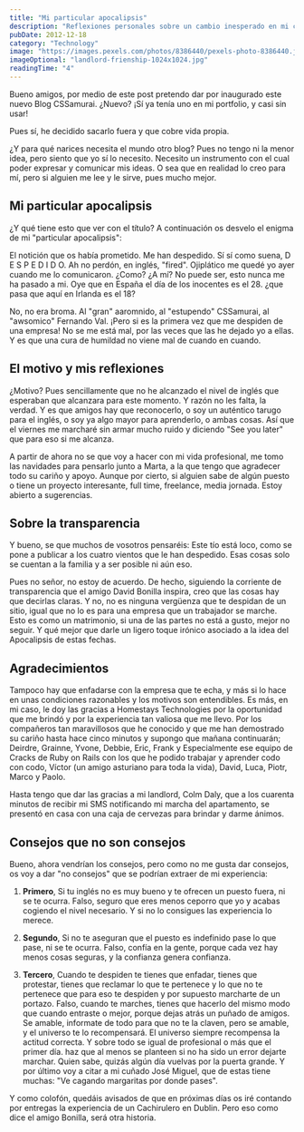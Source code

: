 ```yaml
---
title: "Mi particular apocalipsis"
description: "Reflexiones personales sobre un cambio inesperado en mi carrera profesional y las lecciones aprendidas."
pubDate: 2012-12-18
category: "Technology"
image: "https://images.pexels.com/photos/8386440/pexels-photo-8386440.jpeg?auto=compress&cs=tinysrgb&w=1260&h=750&dpr=2"
imageOptional: "landlord-frienship-1024x1024.jpg"
readingTime: "4"
---
```


Bueno amigos, por medio de este post pretendo dar por inaugurado este nuevo Blog CSSamurai. ¿Nuevo? ¡Sí ya tenía uno en mi portfolio, y casi sin usar!

Pues sí, he decidido sacarlo fuera y que cobre vida propia.

¿Y para qué narices necesita el mundo otro blog? Pues no tengo ni la menor idea, pero siento que yo sí lo necesito. Necesito un instrumento con el cual poder expresar y comunicar mis ideas. O sea que en realidad lo creo para mí, pero si alguien me lee y le sirve, pues mucho mejor.

## Mi particular apocalipsis

¿Y qué tiene esto que ver con el título? A continuación os desvelo el enigma de mi "particular apocalipsis":

El notición que os había prometido. Me han despedido. Sí sí como suena, D E S P E D I D O. Ah no perdón, en inglés, "fired". Ojiplático me quedé yo ayer cuando me lo comunicaron. ¿Como? ¿A mí? No puede ser, esto nunca me ha pasado a mi. Oye que en España el día de los inocentes es el 28. ¿que pasa que aquí en Irlanda es el 18?

No, no era broma. Al "gran" aaromnido, al "estupendo" CSSamurai, al "awsomico" Fernando Val. ¡Pero si es la primera vez que me despiden de una empresa! No se me está mal, por las veces que las he dejado yo a ellas. Y es que una cura de humildad no viene mal de cuando en cuando.

## El motivo y mis reflexiones

¿Motivo? Pues sencillamente que no he alcanzado el nivel de inglés que esperaban que alcanzara para este momento. Y razón no les falta, la verdad. Y es que amigos hay que reconocerlo, o soy un auténtico tarugo para el inglés, o soy ya algo mayor para aprenderlo, o ambas cosas. Así que el viernes me marcharé sin armar mucho ruido y diciendo "See you later" que para eso si me alcanza.

A partir de ahora no se que voy a hacer con mi vida profesional, me tomo las navidades para pensarlo junto a Marta, a la que tengo que agradecer todo su cariño y apoyo. Aunque por cierto, si alguien sabe de algún puesto o tiene un proyecto interesante, full time, freelance, media jornada. Estoy abierto a sugerencias.

## Sobre la transparencia

Y bueno, se que muchos de vosotros pensaréis: Este tío está loco, como se pone a publicar a los cuatro vientos que le han despedido. Esas cosas solo se cuentan a la familia y a ser posible ni aún eso.

Pues no señor, no estoy de acuerdo. De hecho, siguiendo la corriente de transparencia que el amigo David Bonilla inspira, creo que las cosas hay que decirlas claras. Y no, no es ninguna vergüenza que te despidan de un sitio, igual que no lo es para una empresa que un trabajador se marche. Esto es como un matrimonio, si una de las partes no está a gusto, mejor no seguir. Y qué mejor que darle un ligero toque irónico asociado a la idea del Apocalipsis de estas fechas.

## Agradecimientos

Tampoco hay que enfadarse con la empresa que te echa, y más si lo hace en unas condiciones razonables y los motivos son entendibles. Es más, en mi caso, le doy las gracias a Homestays Technologies por la oportunidad que me brindó y por la experiencia tan valiosa que me llevo. Por los compañeros tan maravillosos que he conocido y que me han demostrado su cariño hasta hace cinco minutos y supongo que mañana continuarán; Deirdre, Grainne, Yvone, Debbie, Eric, Frank y Especialmente ese equipo de Cracks de Ruby on Rails con los que he podido trabajar y aprender codo con codo, Víctor (un amigo asturiano para toda la vida), David, Luca, Piotr, Marco y Paolo.

Hasta tengo que dar las gracias a mi landlord, Colm Daly, que a los cuarenta minutos de recibir mi SMS notificando mi marcha del apartamento, se presentó en casa con una caja de cervezas para brindar y darme ánimos.

## Consejos que no son consejos

Bueno, ahora vendrían los consejos, pero como no me gusta dar consejos, os voy a dar "no consejos" que se podrían extraer de mi experiencia:

1. **Primero**, Si tu inglés no es muy bueno y te ofrecen un puesto fuera, ni se te ocurra. Falso, seguro que eres menos ceporro que yo y acabas cogiendo el nivel necesario. Y si no lo consigues las experiencia lo merece.

2. **Segundo**, Si no te aseguran que el puesto es indefinido pase lo que pase, ni se te ocurra. Falso, confía en la gente, porque cada vez hay menos cosas seguras, y la confianza genera confianza.

3. **Tercero**, Cuando te despiden te tienes que enfadar, tienes que protestar, tienes que reclamar lo que te pertenece y lo que no te pertenece que para eso te despiden y por supuesto marcharte de un portazo. Falso, cuando te marches, tienes que hacerlo del mismo modo que cuando entraste o mejor, porque dejas atrás un puñado de amigos. Se amable, informate de todo para que no te la claven, pero se amable, y el universo te lo recompensará. El universo siempre recompensa la actitud correcta. Y sobre todo se igual de profesional o más que el primer día. haz que al menos se planteen si no ha sido un error dejarte marchar. Quien sabe, quizás algún día vuelvas por la puerta grande. Y por último voy a citar a mi cuñado José Miguel, que de estas tiene muchas: "Ve cagando margaritas por donde pases".

Y como colofón, quedáis avisados de que en próximas días os iré contando por entregas la experiencia de un Cachirulero en Dublin. Pero eso como dice el amigo Bonilla, será otra historia.